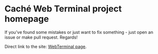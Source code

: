 # Caché Web Terminal project homepage

If you've found some mistakes or just want to fix something - just open an issue or make pull request. Regards!

Direct link to the site: [WebTerminal page](http://intersystems-ru.github.io/webterminal/).
